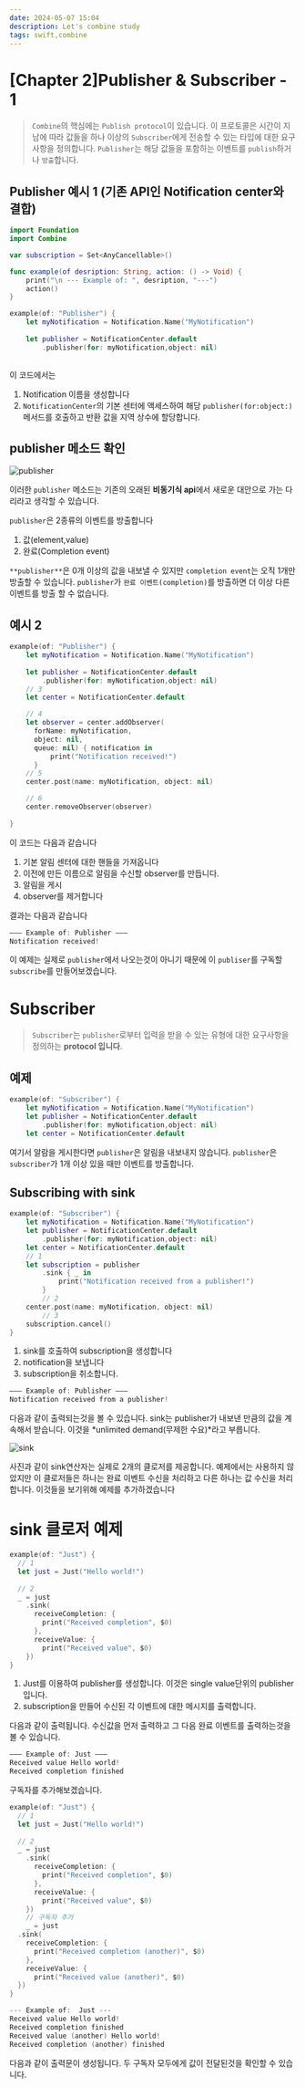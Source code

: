 ```yaml
---
date: 2024-05-07 15:04
description: Let's combine study
tags: swift,combine
---
```



# [Chapter 2]Publisher & Subscriber - 1

> `Combine`의 핵심에는 `Publish protocol`이 있습니다.  이 프로토콜은 시간이 지남에 따라 값들을 하나 이상의 `Subscriber`에게 전송할 수 있는 타입에 대한 요구사항을 정의합니다. `Publisher`는 해당 값들을 포함하는 이벤트를 `publish`하거나 `방출`합니다.
> 

## Publisher 예시 1 (기존 API인 Notification center와 결합)

```swift
import Foundation
import Combine

var subscription = Set<AnyCancellable>()

func example(of desription: String, action: () -> Void) {
    print("\n --- Example of: ", desription, "---")
    action()
}

example(of: "Publisher") {
    let myNotification = Notification.Name("MyNotification")
    
    let publisher = NotificationCenter.default
        .publisher(for: myNotification,object: nil)
    

```

이 코드에서는 

1. Notification 이름을 생성합니다
2. `NotificationCenter`의 기본 센터에 액세스하여 해당 `publisher(for:object:)`메서드를 호출하고 반환 값을 지역 상수에 할당합니다.

## publisher 메소드 확인

![publisher](/images/publishermethod.png)

이러한 `publisher` 메소드는 기존의 오래된 **비동기식 api**에서 새로운 대안으로 가는 다리라고 생각할 수 있습니다. 

`publisher`은 2종류의 이벤트를 방출합니다

1. 값(element,value)
2. 완료(Completion event) 

`**publisher**`은 0개 이상의 값을 내보낼 수 있지만 `completion event`는 오직 1개만 방출할 수 있습니다. `publisher`가 `완료 이벤트(completion)`를 방출하면 더 이상 다른 이벤트를 방출 할 수 없습니다. 

## 예시 2

```swift
example(of: "Publisher") {
    let myNotification = Notification.Name("MyNotification")
    
    let publisher = NotificationCenter.default
        .publisher(for: myNotification,object: nil)
    // 3
    let center = NotificationCenter.default

    // 4
    let observer = center.addObserver(
      forName: myNotification,
      object: nil,
      queue: nil) { notification in
          print("Notification received!")
      }
    // 5
    center.post(name: myNotification, object: nil)

    // 6
    center.removeObserver(observer)
    
}
```

이 코드는 다음과 같습니다

1. 기본 알림 센터에 대한 핸들을 가져옵니다
2. 이전에 만든 이름으로 알림을 수신할 observer를 만듭니다. 
3. 알림을 게시 
4. observer를 제거합니다 

결과는 다음과 같습니다 

```swift
——— Example of: Publisher ———
Notification received!
```

이 예제는 실제로 `publisher`에서 나오는것이 아니기 때문에 이 `publiser`를 구독할 `subscribe`를 만들어보겠습니다.

# Subscriber

> `Subscriber`는 `publisher`로부터 입력을 받을 수 있는 유형에 대한 요구사항을 정의하는 **protocol 입니다**.
> 

## 예제

```swift
example(of: "Subscriber") {
    let myNotification = Notification.Name("MyNotification")
    let publisher = NotificationCenter.default
        .publisher(for: myNotification,object: nil)
    let center = NotificationCenter.default
```

여기서 알람을 게시한다면 `publisher`은 알림을 내보내지 않습니다. `publisher`은 `subscriber`가 1개 이상 있을 때만 이벤트를 방출합니다.

## Subscribing with sink

```swift
example(of: "Subscriber") {
    let myNotification = Notification.Name("MyNotification")
    let publisher = NotificationCenter.default
        .publisher(for: myNotification,object: nil)
    let center = NotificationCenter.default
    // 1
    let subscription = publisher
        .sink { _ in
            print("Notification received from a publisher!")
        }
		// 2
    center.post(name: myNotification, object: nil)
		// 3
    subscription.cancel()
}
```

1. sink를 호출하여 subscription을 생성합니다 
2. notification을 보냅니다 
3. subscription을 취소합니다. 

```swift
——— Example of: Publisher ———
Notification received from a publisher!
```

다음과 같이 출력되는것을 볼 수 있습니다.  sink는 publisher가 내보낸 만큼의 값을 계속해서 받습니다. 이것을 *unlimited demand(무제한 수요)*라고 부릅니다. 

![sink](/images/sink.png)

사진과 같이 sink연산자는 실제로 2개의 클로저를 제공합니다. 예제에서는 사용하지 않았지만 이 클로저들은 하나는 완료 이벤트 수신을 처리하고 다른 하나는 값 수신을 처리합니다.  이것들을 보기위해 예제를 추가하겠습니다 

# sink 클로저 예제

```swift
example(of: "Just") {
  // 1
  let just = Just("Hello world!")
  
  // 2
  _ = just
    .sink(
      receiveCompletion: {
        print("Received completion", $0)
      },
      receiveValue: {
        print("Received value", $0)
    })
}
```

1. Just를 이용하여 publisher를 생성합니다. 이것은 single value단위의 publisher입니다. 
2. subscription을 만들어 수신된 각 이벤트에 대한 메시지를 출력합니다. 

다음과 같이 출력됩니다. 수신값을 먼저 출력하고 그 다음 완료 이벤트를 출력하는것을 볼 수 있습니다.

```swift
——— Example of: Just ———
Received value Hello world!
Received completion finished
```

구독자를 추가해보겠습니다.

```swift
example(of: "Just") {
  // 1
  let just = Just("Hello world!")
  
  // 2
  _ = just
    .sink(
      receiveCompletion: {
        print("Received completion", $0)
      },
      receiveValue: {
        print("Received value", $0)
    })
	// 구독자 추가
	_ = just
  .sink(
    receiveCompletion: {
      print("Received completion (another)", $0)
    },
    receiveValue: {
      print("Received value (another)", $0)
  })
}
```

```swift
--- Example of:  Just ---
Received value Hello world!
Received completion finished
Received value (another) Hello world!
Received completion (another) finished
```

다음과 같이 출력문이 생성됩니다. 두 구독자 모두에게 값이 전달된것을 확인할 수 있습니다.
